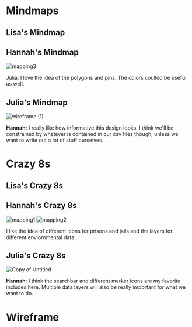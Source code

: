 # Mindmaps
## Lisa's Mindmap

## Hannah's Mindmap
![mapping3](https://user-images.githubusercontent.com/81589361/115942230-0f916500-a45e-11eb-8144-766bfd7f9327.jpg)
<div>
Julia: I love the idea of the polygons and pins. The colors coulldd be useful as well. 

## Julia's Mindmap
![wireframe (1)](https://user-images.githubusercontent.com/63215658/115942131-8843f180-a45d-11eb-8a2f-142fe4993b9d.png)

<b>Hannah:</b> I really like how informative this design looks. I think we'll be constrained by whatever is contained in our csv files though, unless we want to write out a lot of stuff ourselves. 

# Crazy 8s 

## Lisa's Crazy 8s

## Hannah's Crazy 8s
![mapping1](https://user-images.githubusercontent.com/81589361/115942258-32237e00-a45e-11eb-8c77-029281fac731.jpg)
![mapping2](https://user-images.githubusercontent.com/81589361/115942261-3780c880-a45e-11eb-9ee4-ba0478ffcd38.jpg)
<div>
I like the idea of different icons for prisons and jails and the layers for different enviornmental data. 

## Julia's Crazy 8s
![Copy of Untitled](https://user-images.githubusercontent.com/63215658/115942110-6ea2aa00-a45d-11eb-82ee-423a1edc6363.png)

<b>Hannah:</b> I think the searchbar and different marker icons are my favorite includes here. Multiple data layers will also be really important for what we want to do.

# Wireframe

